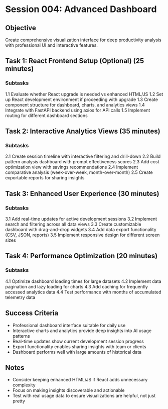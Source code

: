 # Session 004: Advanced Dashboard

## Objective
Create comprehensive visualization interface for deep productivity analysis with professional UI and interactive features.

## Task 1: React Frontend Setup (Optional) (25 minutes)
### Subtasks
1.1 Evaluate whether React upgrade is needed vs enhanced HTML/JS
1.2 Set up React development environment if proceeding with upgrade
1.3 Create component structure for dashboard, charts, and analytics views
1.4 Integrate with FastAPI backend using axios for API calls
1.5 Implement routing for different dashboard sections

## Task 2: Interactive Analytics Views (35 minutes)
### Subtasks
2.1 Create session timeline with interactive filtering and drill-down
2.2 Build pattern analysis dashboard with prompt effectiveness scores
2.3 Add cost optimization view with savings recommendations
2.4 Implement comparative analysis (week-over-week, month-over-month)
2.5 Create exportable reports for sharing insights

## Task 3: Enhanced User Experience (30 minutes)
### Subtasks
3.1 Add real-time updates for active development sessions
3.2 Implement search and filtering across all data views
3.3 Create customizable dashboard with drag-and-drop widgets
3.4 Add data export functionality (CSV, JSON, reports)
3.5 Implement responsive design for different screen sizes

## Task 4: Performance Optimization (20 minutes)
### Subtasks
4.1 Optimize dashboard loading times for large datasets
4.2 Implement data pagination and lazy loading for charts
4.3 Add caching for frequently accessed analytics data
4.4 Test performance with months of accumulated telemetry data

## Success Criteria
- Professional dashboard interface suitable for daily use
- Interactive charts and analytics provide deep insights into AI usage patterns
- Real-time updates show current development session progress
- Export functionality enables sharing insights with team or clients
- Dashboard performs well with large amounts of historical data

## Notes
- Consider keeping enhanced HTML/JS if React adds unnecessary complexity
- Focus on making insights discoverable and actionable
- Test with real usage data to ensure visualizations are helpful, not just pretty